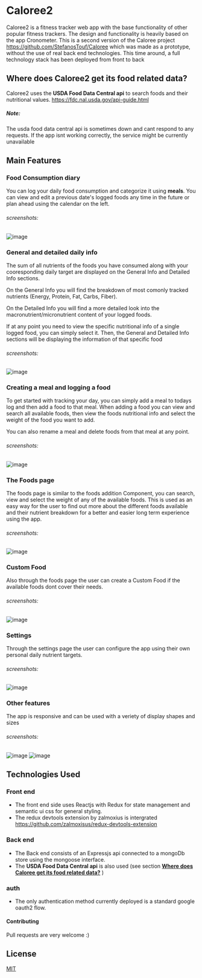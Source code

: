 # Caloree2

Caloree2 is a fitness tracker web app with the base functionality of other popular fitness trackers. The design and functionality is heavily based on the app Cronometer. This is a second version of the Caloree project https://github.com/StefanosTouf/Caloree which was made as a prototype, without the use of real back end technologies. This time around, a full technology stack has been deployed from front to back

## Where does Caloree2 get its food related data?
Caloree2 uses the **USDA Food Data Central api**  to search foods and their nutritional values. https://fdc.nal.usda.gov/api-guide.html

##### Note:
The usda food data central api is sometimes down and cant respond to any requests. If the app isnt working correctly, the service might be currently unavailable


## Main Features

### Food Consumption diary
You can log your daily food consumption and categorize it using **meals**. You can view and edit a previous date's logged foods any time in the future or plan ahead using the calendar on the left.

###### screenshots:
![image](https://user-images.githubusercontent.com/61254766/121781003-85d35d80-cbab-11eb-955d-162a98a4c170.png)


### General and detailed daily info
The sum of all nutrients of the foods you have consumed along with your cooresponding daily target are displayed on the General Info and Detailed Info sections. 

On the General Info you will find the breakdown of most comonly tracked nutrients (Energy, Protein, Fat, Carbs, Fiber). 

On the Detailed Info you will find a more detailed look into the macronutrient/micronutrient content of your logged foods. 

If at any point you need to view the specific nutritional info of a single logged food, you can simply select it. Then, the General and Detailed Info sections will be displaying the information of that specific food

###### screenshots:
![image](https://user-images.githubusercontent.com/61254766/121781071-cd59e980-cbab-11eb-834c-b4623e1b997c.png)


### Creating a meal and logging a food
To get started with tracking your day, you can simply add a meal to todays log and then add a food to that meal. When adding a food you can view and search all available foods, then view the foods nutritional info and select the weight of the food you want to add. 

You can also rename a meal and delete foods from that meal at any point.

###### screenshots:
![image](https://user-images.githubusercontent.com/61254766/121781465-8b31a780-cbad-11eb-97c1-c695c9c404ad.png)


### The Foods page
The foods page is similar to the foods addition Component, you can search, view and select the weight of any of the available foods. This is used as an easy way for the user to find out more about the different foods available and their nutrient breakdown for a better and easier long term experience using the app.

###### screenshots:
![image](https://user-images.githubusercontent.com/61254766/121781491-b3210b00-cbad-11eb-8d4d-fce7718cf450.png)



### Custom Food
Also through the foods page the user can create a Custom Food if the available foods dont cover their needs.

###### screenshots:
![image](https://user-images.githubusercontent.com/61254766/121781497-bd430980-cbad-11eb-8a71-8f42a3a99da0.png)


### Settings
Through the settings page the user can configure the app using their own personal daily nutrient targets.

###### screenshots:
![image](https://user-images.githubusercontent.com/61254766/121781511-c7fd9e80-cbad-11eb-8715-6c566ad6dd0c.png)


### Other features
The app is responsive and can be used with a veriety of display shapes and sizes

###### screenshots:
![image](https://user-images.githubusercontent.com/61254766/121781524-e1064f80-cbad-11eb-8b49-496c117d8848.png)
![image](https://user-images.githubusercontent.com/61254766/121781539-efed0200-cbad-11eb-8350-bfd22d22e42a.png)



## Technologies Used
### Front end
* The front end side uses Reactjs with Redux for state management and semantic ui css for general styling.
* The redux devtools extension by zalmoxius is intergrated https://github.com/zalmoxisus/redux-devtools-extension 

### Back end
* The Back end consists of an Expressjs api connected to a mongoDb store using the mongoose interface.
* The **USDA Food Data Central api** is also used (see section [**Where does Caloree get its food related data?**](#where-does-caloree-get-its-food-related-data) )

### auth
* The only authentication method currently deployed is a standard google oauth2 flow.


#### Contributing
Pull requests are very welcome :)

## License
[MIT](https://choosealicense.com/licenses/mit/)
